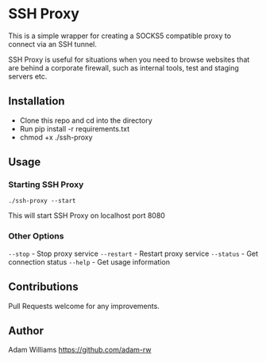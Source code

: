 # SSH Proxy

This is a simple wrapper for creating a SOCKS5 compatible proxy to connect via an SSH tunnel.

SSH Proxy is useful for situations when you need to browse websites that are behind a corporate firewall, such as internal tools, test and staging servers etc.

## Installation

* Clone this repo and cd into the directory
* Run pip install -r requirements.txt
* chmod +x ./ssh-proxy

## Usage

### Starting SSH Proxy

`./ssh-proxy --start`

This will start SSH Proxy on localhost port 8080

### Other Options

`--stop` - Stop proxy service
`--restart` - Restart proxy service
`--status` - Get connection status
`--help` - Get usage information

## Contributions

Pull Requests welcome for any improvements.

## Author

Adam Williams <https://github.com/adam-rw>